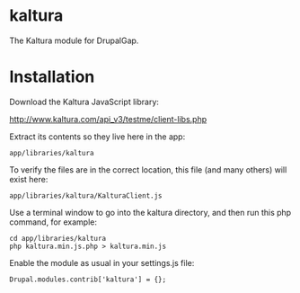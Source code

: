 kaltura
=======

The Kaltura module for DrupalGap.


Installation
============

Download the Kaltura JavaScript library:

http://www.kaltura.com/api_v3/testme/client-libs.php

Extract its contents so they live here in the app:

```
app/libraries/kaltura
```

To verify the files are in the correct location, this file (and many others)
will exist here:

```
app/libraries/kaltura/KalturaClient.js
```

Use a terminal window to go into the kaltura directory, and then run this php
command, for example:

```
cd app/libraries/kaltura
php kaltura.min.js.php > kaltura.min.js
```

Enable the module as usual in your settings.js file:

```
Drupal.modules.contrib['kaltura'] = {};
```

